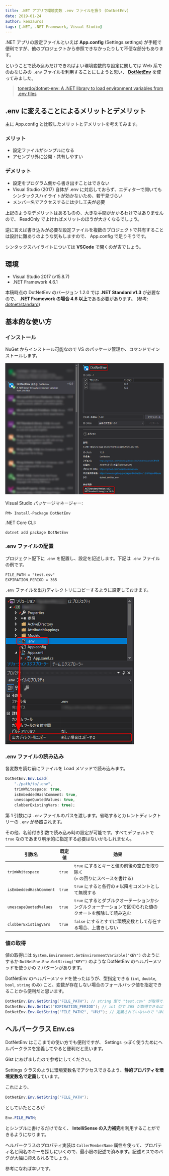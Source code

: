```yaml
---
title: .NET アプリで環境変数 .env ファイルを扱う (DotNetEnv)
date: 2019-01-24
author: kenzauros
tags: [.NET, .NET Framework, Visual Studio]
---
```


.NET アプリの設定ファイルといえば **App.config** (Settings.settings) が手軽で便利ですが、他のプロジェクトから参照できなかったりして不便な部分もあります。

ということで読み込みだけできればよい環境変数的な設定に関しては Web 系でのおなじみの `.env` ファイルを利用することにしようと思い、 **[DotNetEnv](https://github.com/tonerdo/dotnet-env)** を使ってみました。

> [tonerdo/dotnet-env: A .NET library to load environment variables from .env files](https://github.com/tonerdo/dotnet-env)

## .env に変えることによるメリットとデメリット

主に App.config と比較したメリットとデメリットを考えてみます。

### メリット

- 設定ファイルがシンプルになる
- アセンブリ外に公開・共有しやすい

### デメリット

- 設定をプログラム側から書き出すことはできない
- Visual Studio (2017) 自体が .env に対応しておらず、エディターで開いてもシンタックスハイライトが効かないため、若干見づらい
- メンバー名でアクセスするには少し工夫が必要

上記のようなデメリットはあるものの、大きな手間がかかるわけではありませんので、 ReadOnly でよければメリットのほうが大きくなるでしょう。

逆に言えば書き込みが必要な設定ファイルを複数のプロジェクトで共有することは設計に難ありのような気もしますので、 App.config で足りそうです。

シンタックスハイライトについては **VSCode** で開くのが吉でしょう。

## 環境

- Visual Studio 2017 (v15.8.7)
- .NET Framework 4.6.1

本稿時点の DotNetEnv のバージョン 1.2.0 では **.NET Standard v1.3** が必要なので、 **.NET Framework の場合 4.6 以上**である必要があります。 (参考: [dotnet/standard](https://github.com/dotnet/standard/blob/master/docs/versions.md))

## 基本的な使い方

### インストール

NuGet からインストール可能なので VS のパッケージ管理か、コマンドでインストールします。

![NuGet で DotNetEnv のインストール](images/env-file-with-dotnet-app-1.png)

Visual Studio パッケージマネージャー:

```
PM> Install-Package DotNetEnv
```

.NET Core CLI:

```
dotnet add package DotNetEnv
```

### .env ファイルの配置

プロジェクト配下に `.env` を配置し、設定を記述します。下記は `.env` ファイルの例です。

```
FILE_PATH = "test.csv"
EXPIRATION_PERIOD = 365
```

`.env` ファイルを出力ディレクトリにコピーするように設定しておきます。

![](images/env-file-with-dotnet-app-2.png)

### .env ファイルの読み込み

各変数を読む前にファイルを Load メソッドで読み込みます。

```cs
DotNetEnv.Env.Load(
    "./path/to/.env",
    trimWhitespace: true,
    isEmbeddedHashComment: true,
    unescapeQuotedValues: true,
    clobberExistingVars: true);
```

第 1 引数には `.env` ファイルのパスを渡します。省略するとカレントディレクトリーの `.env` が参照されます。

その他、名前付き引数で読み込み時の設定が可能です。すべてデフォルトで `true` なのであまり明示的に指定する必要はないかもしれません。

引数名 | 既定値 | 効果
--- | --- | ---
`trimWhitespace` | `true` | `true` にするとキーと値の前後の空白を取り除く<br>(`=` の回りにスペースを書ける)
`isEmbeddedHashComment` | `true` | `true` にすると各行の `#` 以降をコメントとして無視する
`unescapeQuotedValues` | `true` | `true` にするとダブルクオーテーションかシングルクォーテーションで区切られた値のクオートを解除して読み込む
`clobberExistingVars` | `true` | `false` にするとすでに環境変数として存在する場合、上書きしない

### 値の取得

値の取得には `System.Environment.GetEnvironmentVariable("KEY")` のようにするか `DotNetEnv.Env.GetString("KEY")` のような DotNetEnv のヘルパーメソッドを使うかの 2 パターンがあります。

DotNetEnv のヘルパーメソッドを使ったほうが、型指定できる (`int`, `double`, `bool`, `string` のみ) こと、変数が存在しない場合のフォールバック値を指定できることから便利だと思います。

```cs
DotNetEnv.Env.GetString("FILE_PATH"); // string 型で "test.csv" が取得できるはず
DotNetEnv.Env.GetInt("EXPIRATION_PERIOD"); // int 型で 365 が取得できるはず
DotNetEnv.Env.GetString("FILE_PATH2", "ほげ"); // 定義されていないので "ほげ" が取得できるはず
```

## ヘルパークラス Env.cs

DotNetEnv はここまでの使い方でも便利ですが、 Settings っぽく使うためにヘルパークラスを定義してやると便利だと思います。

Gist にあげましたので参考にしてください。

<script src="https://gist.github.com/kenzauros/127be6447fb8d5a135a1d6f39f948795.js"></script>

Settings クラスのように環境変数名でアクセスできるよう、**静的プロパティを環境変数名で定義**しています。

これにより、

```cs
DotNetEnv.Env.GetString("FILE_PATH");
```

としていたところが

```cs
Env.FILE_PATH;
```

とシンプルに書けるだけでなく、 **IntelliSense の入力補完**を利用することができるようになります。

ヘルパークラスのプロパティ実装は `CallerMemberName` 属性を使って、プロパティ名と同名のキーを探しにいくので、最小限の記述で済みます。記述ミスでのバグが大幅に抑えられるでしょう。 

参考になれば幸いです。